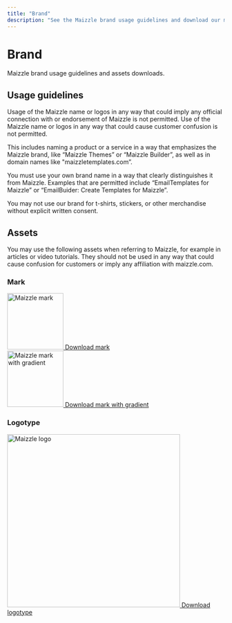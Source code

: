 ```yaml
---
title: "Brand"
description: "See the Maizzle brand usage guidelines and download our mark and logo assets."
---
```


# Brand

Maizzle brand usage guidelines and assets downloads.

## Usage guidelines

Usage of the Maizzle name or logos in any way that could imply any official connection with or endorsement of Maizzle is not permitted. Use of the Maizzle name or logos in any way that could cause customer confusion is not permitted.

This includes naming a product or a service in a way that emphasizes the Maizzle brand, like “Maizzle Themes” or “Maizzle Builder”, as well as in domain names like "maizzletemplates.com”.

You must use your own brand name in a way that clearly distinguishes it from Maizzle. Examples that are permitted include “EmailTemplates for Maizzle” or “EmailBuider: Create Templates for Maizzle”.

You may not use our brand for t-shirts, stickers, or other merchandise without explicit written consent.

## Assets

You may use the following assets when referring to Maizzle, for example in articles or video tutorials. They should not be used in any way that could cause confusion for customers or imply any affiliation with maizzle.com.

### Mark

<div>
  <a href="/assets/brand/mark.svg" target="_blank">
    <img src="/assets/brand/mark.svg" alt="Maizzle mark" width="130">
  </a>

  <a href="/assets/brand/mark.svg" target="_blank">
    Download mark
  </a>
</div>

<div>
  <a href="/assets/brand/mark.svg" target="_blank">
    <img src="/assets/brand/mark-gradient.svg" alt="Maizzle mark with gradient" width="130">
  </a>

  <a href="/assets/brand/mark-gradient.svg" target="_blank">
    Download mark with gradient
  </a>
</div>

### Logotype

<div>
  <a href="/assets/brand/logo.svg" target="_blank">
    <img src="/assets/brand/logo.svg" alt="Maizzle logo" width="400">
  </a>

  <a href="/assets/brand/logo.svg" target="_blank">
    Download logotype
  </a>
</div>
